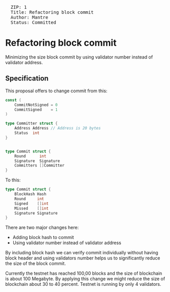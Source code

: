 <pre>
  ZIP: 1
  Title: Refactoring block commit
  Author: Mantre <mantre@protonmail.com>
  Status: Committed
</pre>

# Refactoring block commit

Minimizing the size block commit by using validator number instead of validator address.

## Specification

This proposal offers to change commit from this:

```go
const (
	CommitNotSigned = 0
	CommitSigned    = 1
)

type Committer struct {
	Address Address // Address is 20 bytes
	Status  int
}


type Commit struct {
	Round      int
	Signature  Signature
	Committers []Committer
}
```
To this:

```go
type Commit struct {
	BlockHash Hash
	Round     int
	Signed    []int
	Missed    []int
	Signature Signature
}
```

There are two major changes here:
* Adding block hash to commit
* Using validator number instead of validator address

By including block hash we can verify commit individually without having block header and using validators number helps us to significantly reduce the size of the block commit.




Currently the testnet has reached 100,00 blocks and the size of blockchain is about 100 Megabyte. By applying this change we might reduce the size of blockchain about 30 to 40 percent. Testnet is running by only 4 validators.


